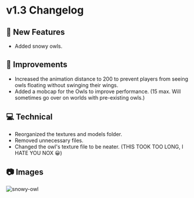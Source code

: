 # **v1.3 Changelog**

## **🚀 New Features**
- Added snowy owls.

## **🔧 Improvements**
- Increased the animation distance to 200 to prevent players from seeing owls floating without swinging their wings.
- Added a mobcap for the Owls to improve performance. (15 max. Will sometimes go over on worlds with pre-existing owls.)

## **💻 Technical**
- Reorganized the textures and models folder.
- Removed unnecessary files.
- Changed the owl's texture file to be neater. (THIS TOOK TOO LONG, I HATE YOU NOX 😀)

## **📷 Images** 
![snowy-owl](https://lunareclipse.studio/assets/img/owls/images/7.png)